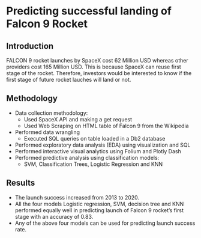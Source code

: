# Predicting successful landing of Falcon 9 Rocket

## Introduction

FALCON 9 rocket launches by SpaceX cost 62 Million USD whereas other providers cost 165 Million USD. This is because SpaceX can reuse first stage of the rocket. Therefore, investors would be interested to know if the first stage of future rocket lauches will land or not.

## Methodology

* Data collection methodology: 
  * Used SpaceX API and making a get request
  * Used Web Scraping on HTML table of Falcon 9 from the Wikipedia
* Performed data wrangling
  * Executed SQL queries on table loaded in a Db2 database
* Performed exploratory data analysis (EDA) using visualization and SQL
* Performed interactive visual analytics using Folium and Plotly Dash
* Performed predictive analysis using classification models: 
  * SVM, Classification Trees, Logistic Regression and KNN

## Results
* The launch success increased from 2013 to 2020.
* All the four models Logistic regression, SVM, decision tree and KNN performed equally well in predicting launch of Falcon 9 rocket’s first stage with an accuracy of 0.83.
* Any of the above four models can be used for predicting launch success rate.
